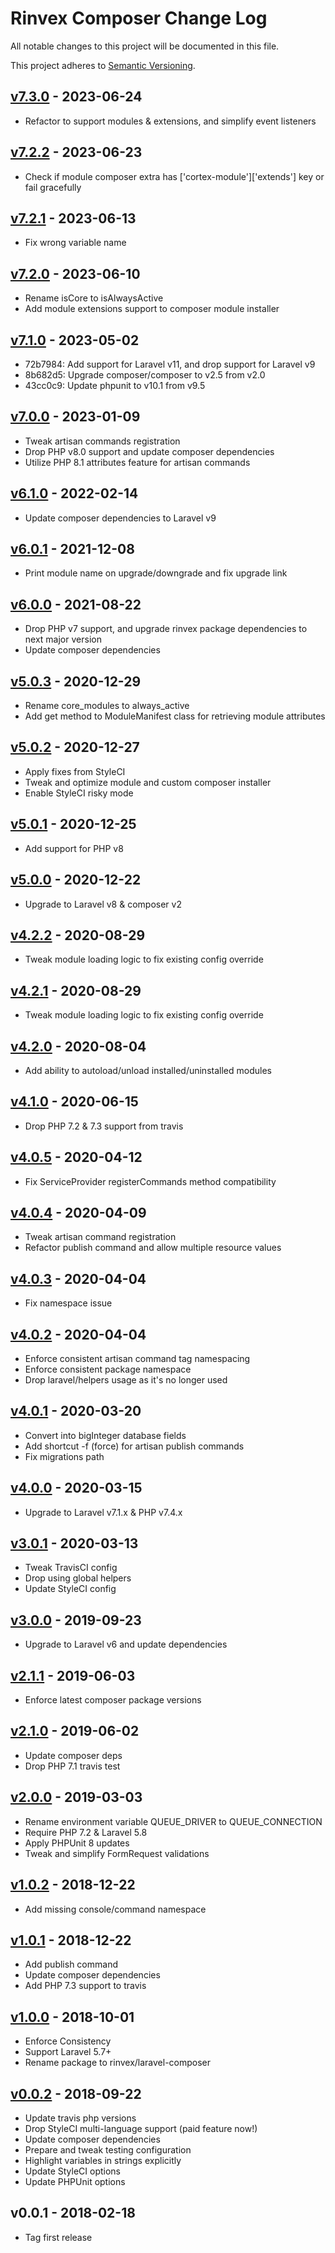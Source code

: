 # Rinvex Composer Change Log

All notable changes to this project will be documented in this file.

This project adheres to [Semantic Versioning](CONTRIBUTING.md).


## [v7.3.0] - 2023-06-24
- Refactor to support modules & extensions, and simplify event listeners

## [v7.2.2] - 2023-06-23
- Check if module composer extra has ['cortex-module']['extends'] key or fail gracefully

## [v7.2.1] - 2023-06-13
- Fix wrong variable name

## [v7.2.0] - 2023-06-10
- Rename isCore to isAlwaysActive
- Add module extensions support to composer module installer

## [v7.1.0] - 2023-05-02
- 72b7984: Add support for Laravel v11, and drop support for Laravel v9
- 8b682d5: Upgrade composer/composer to v2.5 from v2.0
- 43cc0c9: Update phpunit to v10.1 from v9.5

## [v7.0.0] - 2023-01-09
- Tweak artisan commands registration
- Drop PHP v8.0 support and update composer dependencies
- Utilize PHP 8.1 attributes feature for artisan commands

## [v6.1.0] - 2022-02-14
- Update composer dependencies to Laravel v9

## [v6.0.1] - 2021-12-08
- Print module name on upgrade/downgrade and fix upgrade link

## [v6.0.0] - 2021-08-22
- Drop PHP v7 support, and upgrade rinvex package dependencies to next major version
- Update composer dependencies

## [v5.0.3] - 2020-12-29
- Rename core_modules to always_active
- Add get method to ModuleManifest class for retrieving module attributes

## [v5.0.2] - 2020-12-27
- Apply fixes from StyleCI
- Tweak and optimize module and custom composer installer
- Enable StyleCI risky mode

## [v5.0.1] - 2020-12-25
- Add support for PHP v8

## [v5.0.0] - 2020-12-22
- Upgrade to Laravel v8 & composer v2

## [v4.2.2] - 2020-08-29
- Tweak module loading logic to fix existing config override

## [v4.2.1] - 2020-08-29
- Tweak module loading logic to fix existing config override

## [v4.2.0] - 2020-08-04
- Add ability to autoload/unload installed/uninstalled modules

## [v4.1.0] - 2020-06-15
- Drop PHP 7.2 & 7.3 support from travis

## [v4.0.5] - 2020-04-12
- Fix ServiceProvider registerCommands method compatibility

## [v4.0.4] - 2020-04-09
- Tweak artisan command registration
- Refactor publish command and allow multiple resource values

## [v4.0.3] - 2020-04-04
- Fix namespace issue

## [v4.0.2] - 2020-04-04
- Enforce consistent artisan command tag namespacing
- Enforce consistent package namespace
- Drop laravel/helpers usage as it's no longer used

## [v4.0.1] - 2020-03-20
- Convert into bigInteger database fields
- Add shortcut -f (force) for artisan publish commands
- Fix migrations path

## [v4.0.0] - 2020-03-15
- Upgrade to Laravel v7.1.x & PHP v7.4.x

## [v3.0.1] - 2020-03-13
- Tweak TravisCI config
- Drop using global helpers
- Update StyleCI config

## [v3.0.0] - 2019-09-23
- Upgrade to Laravel v6 and update dependencies

## [v2.1.1] - 2019-06-03
- Enforce latest composer package versions

## [v2.1.0] - 2019-06-02
- Update composer deps
- Drop PHP 7.1 travis test

## [v2.0.0] - 2019-03-03
- Rename environment variable QUEUE_DRIVER to QUEUE_CONNECTION
- Require PHP 7.2 & Laravel 5.8
- Apply PHPUnit 8 updates
- Tweak and simplify FormRequest validations

## [v1.0.2] - 2018-12-22
- Add missing console/command namespace

## [v1.0.1] - 2018-12-22
- Add publish command
- Update composer dependencies
- Add PHP 7.3 support to travis

## [v1.0.0] - 2018-10-01
- Enforce Consistency
- Support Laravel 5.7+
- Rename package to rinvex/laravel-composer

## [v0.0.2] - 2018-09-22
- Update travis php versions
- Drop StyleCI multi-language support (paid feature now!)
- Update composer dependencies
- Prepare and tweak testing configuration
- Highlight variables in strings explicitly
- Update StyleCI options
- Update PHPUnit options

## v0.0.1 - 2018-02-18
- Tag first release

[v7.3.0]: https://github.com/rinvex/laravel-composer/compare/v7.2.2...v7.3.0
[v7.2.2]: https://github.com/rinvex/laravel-composer/compare/v7.2.1...v7.2.2
[v7.2.1]: https://github.com/rinvex/laravel-composer/compare/v7.2.0...v7.2.1
[v7.2.0]: https://github.com/rinvex/laravel-composer/compare/v7.1.0...v7.2.0
[v7.1.0]: https://github.com/rinvex/laravel-composer/compare/v7.0.0...v7.1.0
[v7.0.0]: https://github.com/rinvex/laravel-composer/compare/v6.1.0...v7.0.0
[v6.1.0]: https://github.com/rinvex/laravel-composer/compare/v6.0.1...v6.1.0
[v6.0.1]: https://github.com/rinvex/laravel-composer/compare/v6.0.0...v6.0.1
[v6.0.0]: https://github.com/rinvex/laravel-composer/compare/v5.0.3...v6.0.0
[v5.0.3]: https://github.com/rinvex/laravel-composer/compare/v5.0.2...v5.0.3
[v5.0.2]: https://github.com/rinvex/laravel-composer/compare/v5.0.1...v5.0.2
[v5.0.1]: https://github.com/rinvex/laravel-composer/compare/v5.0.0...v5.0.1
[v5.0.0]: https://github.com/rinvex/laravel-composer/compare/v4.2.2...v5.0.0
[v4.2.2]: https://github.com/rinvex/laravel-composer/compare/v4.2.1...v4.2.2
[v4.2.1]: https://github.com/rinvex/laravel-composer/compare/v4.2.0...v4.2.1
[v4.2.0]: https://github.com/rinvex/laravel-composer/compare/v4.1.0...v4.2.0
[v4.1.0]: https://github.com/rinvex/laravel-composer/compare/v4.0.5...v4.1.0
[v4.0.5]: https://github.com/rinvex/laravel-composer/compare/v4.0.4...v4.0.5
[v4.0.4]: https://github.com/rinvex/laravel-composer/compare/v4.0.3...v4.0.4
[v4.0.3]: https://github.com/rinvex/laravel-composer/compare/v4.0.2...v4.0.3
[v4.0.2]: https://github.com/rinvex/laravel-composer/compare/v4.0.1...v4.0.2
[v4.0.1]: https://github.com/rinvex/laravel-composer/compare/v4.0.0...v4.0.1
[v4.0.0]: https://github.com/rinvex/laravel-composer/compare/v3.0.1...v4.0.0
[v3.0.1]: https://github.com/rinvex/laravel-composer/compare/v3.0.0...v3.0.1
[v3.0.0]: https://github.com/rinvex/laravel-composer/compare/v2.1.1...v3.0.0
[v2.1.1]: https://github.com/rinvex/laravel-composer/compare/v2.1.0...v2.1.1
[v2.1.0]: https://github.com/rinvex/laravel-composer/compare/v2.0.0...v2.1.0
[v2.0.0]: https://github.com/rinvex/laravel-composer/compare/v1.0.2...v2.0.0
[v1.0.2]: https://github.com/rinvex/laravel-composer/compare/v1.0.1...v1.0.2
[v1.0.1]: https://github.com/rinvex/laravel-composer/compare/v1.0.0...v1.0.1
[v1.0.0]: https://github.com/rinvex/laravel-composer/compare/v0.0.2...v1.0.0
[v0.0.2]: https://github.com/rinvex/laravel-composer/compare/v0.0.1...v0.0.2

